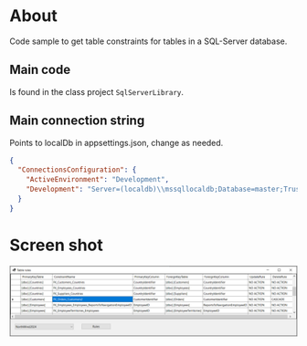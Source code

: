 # About

Code sample to get table constraints for tables in a SQL-Server database.

## Main code

Is found in the class project `SqlServerLibrary`.

## Main connection string

Points to localDb in appsettings.json, change as needed.

```json
{
  "ConnectionsConfiguration": {
    "ActiveEnvironment": "Development",
    "Development": "Server=(localdb)\\mssqllocaldb;Database=master;Trusted_Connection=True"
  }
}
```
# Screen shot

![Figure1](assets/figure1.png)